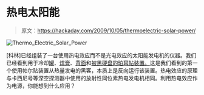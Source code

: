 # 热电太阳能

> 原文：<https://hackaday.com/2009/10/05/thermoelectric-solar-power/>

![Thermo_Electric_Solar_Power](img/e75ded881a763759bbd331cffcde9ab1.png "Thermo_Electric_Solar_Power")

[科林]已经组装了一台使用热电效应而不是光电效应的太阳能发电机的仪器。我们已经看到用于冷却[罐](http://hackaday.com/2009/08/25/single-can-mini-fridge/)、[焊膏](http://hackaday.com/2008/07/28/solder-paste-fridge/)、[背面](http://hackaday.com/2008/09/27/peltier-based-coolingheating-backbapr/)和[被黑硬盘的珀耳帖装置。](http://hackaday.com/2006/10/01/toorcon-hard-drive-data-recovery/)这是我们看到的第一个使用帕尔贴装置从热量发电的黑客，本质上是反向运行该装置。热电效应的原理与卡西尼号等深空探测器中使用的放射性同位素热电发电机相同。利用热电效应作为电源，你能想到什么应用？